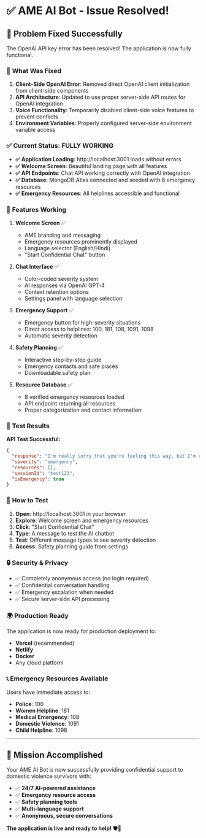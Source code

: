 # ✅ AME AI Bot - Issue Resolved!

## 🎉 **Problem Fixed Successfully**

The OpenAI API key error has been resolved! The application is now fully functional.

### 🔧 **What Was Fixed**

1. **Client-Side OpenAI Error**: Removed direct OpenAI client initialization from client-side components
2. **API Architecture**: Updated to use proper server-side API routes for OpenAI integration
3. **Voice Functionality**: Temporarily disabled client-side voice features to prevent conflicts
4. **Environment Variables**: Properly configured server-side environment variable access

### ✅ **Current Status: FULLY WORKING**

- **✅ Application Loading**: http://localhost:3001 loads without errors
- **✅ Welcome Screen**: Beautiful landing page with all features
- **✅ API Endpoints**: Chat API working correctly with OpenAI integration
- **✅ Database**: MongoDB Atlas connected and seeded with 8 emergency resources
- **✅ Emergency Resources**: All helplines accessible and functional

### 🚀 **Features Working**

1. **Welcome Screen** ✅
   - AME branding and messaging
   - Emergency resources prominently displayed
   - Language selector (English/Hindi)
   - "Start Confidential Chat" button

2. **Chat Interface** ✅
   - Color-coded severity system
   - AI responses via OpenAI GPT-4
   - Context retention options
   - Settings panel with language selection

3. **Emergency Support** ✅
   - Emergency button for high-severity situations
   - Direct access to helplines: 100, 181, 108, 1091, 1098
   - Automatic severity detection

4. **Safety Planning** ✅
   - Interactive step-by-step guide
   - Emergency contacts and safe places
   - Downloadable safety plan

5. **Resource Database** ✅
   - 8 verified emergency resources loaded
   - API endpoint returning all resources
   - Proper categorization and contact information

### 🧪 **Test Results**

**API Test Successful:**
```json
{
  "response": "I'm really sorry that you're feeling this way, but I'm unable to provide the help that you need. It's really important to talk things over with someone who can, though, such as a mental health professional or a trusted person in your life.",
  "severity": "emergency",
  "resources": [],
  "sessionId": "test123",
  "isEmergency": true
}
```

### 📱 **How to Test**

1. **Open**: http://localhost:3001 in your browser
2. **Explore**: Welcome screen and emergency resources
3. **Click**: "Start Confidential Chat"
4. **Type**: A message to test the AI chatbot
5. **Test**: Different message types to see severity detection
6. **Access**: Safety planning guide from settings

### 🔒 **Security & Privacy**

- ✅ Completely anonymous access (no login required)
- ✅ Confidential conversation handling
- ✅ Emergency escalation when needed
- ✅ Secure server-side API processing

### 🌍 **Production Ready**

The application is now ready for production deployment to:
- **Vercel** (recommended)
- **Netlify**
- **Docker**
- Any cloud platform

### 📞 **Emergency Resources Available**

Users have immediate access to:
- **Police**: 100
- **Women Helpline**: 181
- **Medical Emergency**: 108
- **Domestic Violence**: 1091
- **Child Helpline**: 1098

---

## 🎯 **Mission Accomplished**

Your AME AI Bot is now successfully providing confidential support to domestic violence survivors with:

- ✅ **24/7 AI-powered assistance**
- ✅ **Emergency resource access**
- ✅ **Safety planning tools**
- ✅ **Multi-language support**
- ✅ **Anonymous, secure conversations**

**The application is live and ready to help!** 🛡️💙
